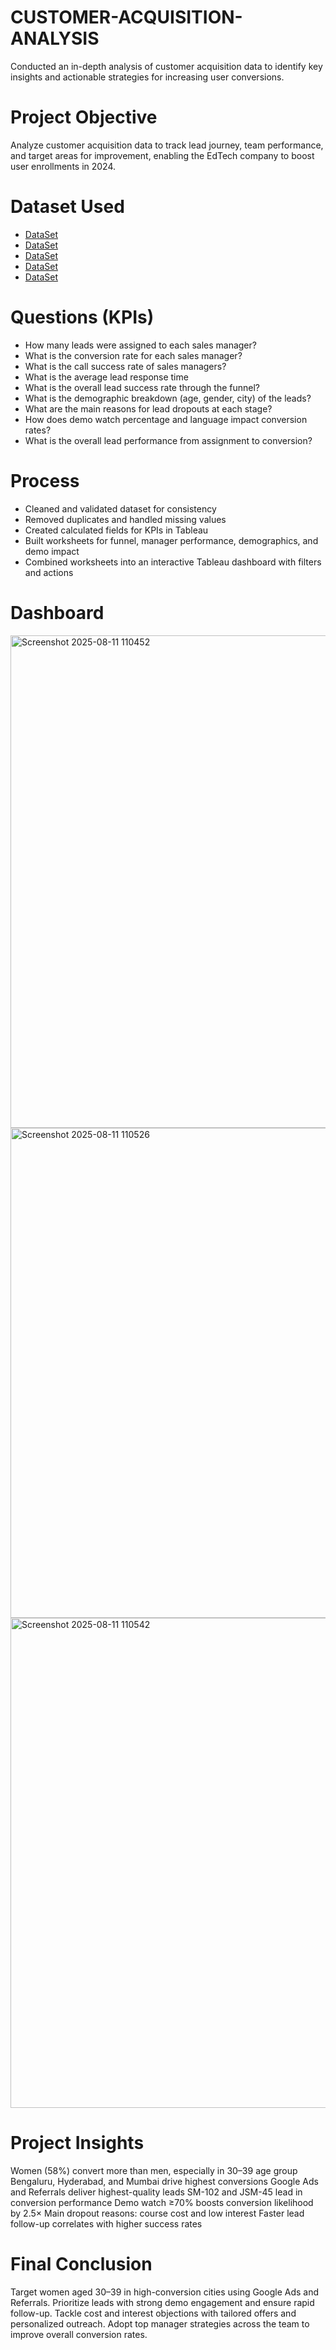 # CUSTOMER-ACQUISITION-ANALYSIS
Conducted an in-depth analysis of customer acquisition data to identify key insights and actionable strategies for  increasing user conversions.

# Project Objective
Analyze customer acquisition data to track lead journey, team performance, and target areas for improvement, enabling the EdTech company to boost user enrollments in 2024.

# Dataset Used
- <a href="https://github.com/HrutujaDabhade/CUSTOMER-ACQUISITION-ANALYSIS/blob/main/leads_basic_details.csv">DataSet</a>
- <a href="https://github.com/HrutujaDabhade/CUSTOMER-ACQUISITION-ANALYSIS/blob/main/leads_demo_watched_details.csv">DataSet</a>
- <a href="https://github.com/HrutujaDabhade/CUSTOMER-ACQUISITION-ANALYSIS/blob/main/leads_interaction_details.csv">DataSet</a>
- <a href="https://github.com/HrutujaDabhade/CUSTOMER-ACQUISITION-ANALYSIS/blob/main/leads_reasons_for_no_interest.csv">DataSet</a>
- <a href="https://github.com/HrutujaDabhade/CUSTOMER-ACQUISITION-ANALYSIS/blob/main/sales_managers_assigned_leads_details.csv">DataSet</a>

# Questions (KPIs)
- How many leads were assigned to each sales manager?
- What is the conversion rate for each sales manager?
- What is the call success rate of sales managers?
- What is the average lead response time
- What is the overall lead success rate through the funnel?
- What is the demographic breakdown (age, gender, city) of the leads?
- What are the main reasons for lead dropouts at each stage?
- How does demo watch percentage and language impact conversion rates?
- What is the overall lead performance from assignment to conversion?

# Process
- Cleaned and validated dataset for consistency
- Removed duplicates and handled missing values
- Created calculated fields for KPIs in Tableau
- Built worksheets for funnel, manager performance, demographics, and demo impact
- Combined worksheets into an interactive Tableau dashboard with filters and actions

# Dashboard

<img width="1191" height="788" alt="Screenshot 2025-08-11 110452" src="https://github.com/user-attachments/assets/73f065e2-e509-443a-8cf5-56eec05bf5fb" />

<img width="1188" height="784" alt="Screenshot 2025-08-11 110526" src="https://github.com/user-attachments/assets/b78af193-1bb3-497a-b1be-855090498166" />

<img width="1180" height="784" alt="Screenshot 2025-08-11 110542" src="https://github.com/user-attachments/assets/4e370406-eaf9-400c-b579-bb0903d900ae" />

# Project Insights
Women (58%) convert more than men, especially in 30–39 age group
Bengaluru, Hyderabad, and Mumbai drive highest conversions
Google Ads and Referrals deliver highest-quality leads
SM-102 and JSM-45 lead in conversion performance
Demo watch ≥70% boosts conversion likelihood by 2.5×
Main dropout reasons: course cost and low interest
Faster lead follow-up correlates with higher success rates

# Final Conclusion
Target women aged 30–39 in high-conversion cities using Google Ads and Referrals.
Prioritize leads with strong demo engagement and ensure rapid follow-up.
Tackle cost and interest objections with tailored offers and personalized outreach.
Adopt top manager strategies across the team to improve overall conversion rates.
